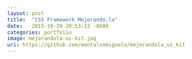 ```yaml
---
layout: post
title:  "CSS Framework Mejorando.la"
date:   2015-10-29 20:53:23 -0600
categories: portfolio
image: mejorandola-ui-kit.jpg
uri: https://github.com/montalvomiguelo/mejorandola_ui_kit
---
```

